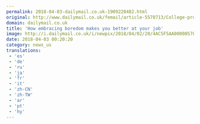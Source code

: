 ```yaml
---
permalink: 2018-04-03-dailymail.co.uk-1909220482.html
original: http://www.dailymail.co.uk/femail/article-5570713/College-professor-reveals-embracing-boredom-key-never-staying-late-work.html?ITO=1490&ns_mchannel=rss&ns_campaign=1490
domain: dailymail.co.uk
title: 'How embracing boredom makes you better at your job'
image: http://i.dailymail.co.uk/i/newpix/2018/04/02/20/4AC5F5AA00000578-0-image-a-17_1522698495713.jpg
date: 2018-04-03 00:20:20
category: news_us
translations: 
 - 'es'
 - 'de'
 - 'ru'
 - 'ja'
 - 'fr'
 - 'it'
 - 'zh-CN'
 - 'zh-TW'
 - 'ar'
 - 'pt'
 - 'hy'
---
```


